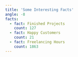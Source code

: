 ```yaml
---
title: 'Some Interesting Facts'
angle: -8
facts:
  - fact: Finished Projects
    count: 127
  - fact: Happy Customers
    count: 21
  - fact: Freelancing Hours
    count: 1863
---
```


